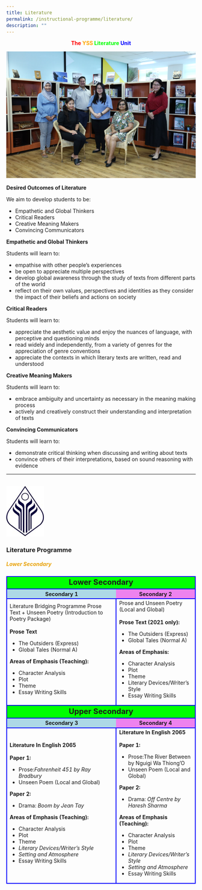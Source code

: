 ```yaml
---
title: Literature
permalink: /instructional-programme/literature/
description: ""
---
```

<center> <b style="color:red">The </b><b style="color:orange">YSS </b><b style="color:lime">Literature </b><b style="color:blue">Unit</b>

![](/images/IP/Literature/Literature%20Department1.png)

</center>

**Desired Outcomes of Literature**

We aim to develop students to be:

* Empathetic and Global Thinkers
* Critical Readers
* Creative Meaning Makers
* Convincing Communicators

**Empathetic and Global Thinkers**

Students will learn to:

* empathise with other people’s experiences
* be open to appreciate multiple perspectives
* develop global awareness through the study of texts from different parts of the world
* reflect on their own values, perspectives and identities as they consider the impact of their beliefs and actions on society

**Critical Readers**

Students will learn to:

* appreciate the aesthetic value and enjoy the nuances of language, with perceptive and questioning minds
* read widely and independently, from a variety of genres for the appreciation of genre conventions
* appreciate the contexts in which literary texts are written, read and understood

**Creative Meaning Makers**

Students will learn to:

* embrace ambiguity and uncertainty as necessary in the meaning making process
* actively and creatively construct their understanding and interpretation of texts

**Convincing Communicators**

Students will learn to:

* demonstrate critical thinking when discussing and writing about texts
* convince others of their interpretations, based on sound reasoning with evidence

----
<br>

<img src= /images/IP/Literature/yss%20logo%20100px.jpg style="width:100px;height:134px;">

### Literature Programme

<h5 style="color:#e8a209"> Lower Secondary </h5>

<style>
tr, td {
		border: 2px solid blue;
	}
</style>

<table>
<tr style=background-color:lime>
	<td colspan="2" style=text-align:center;font-size:20px><b>Lower Secondary</b<</td>
</tr>

<tr>
	<th style=background-color:lightblue>Secondary 1</th>
	<th style=background-color:violet>Secondary 2</th>
</tr>

<tr>
	<td>Literature Bridging Programme Prose Text + Unseen Poetry
(Introduction to Poetry Package)
<br>
<br><b>Prose Text</b>

<ul>
  <li>The Outsiders (Express)</li>
  <li>Global Tales (Normal A)</li>
</ul>

<b>Areas of Emphasis (Teaching):</b>

<ul>
  <li>Character Analysis</li>
  <li>Plot</li>
  <li>Theme</li>
  <li>Essay Writing Skills</li>
</ul>
</td>

<td>Prose and Unseen Poetry (Local and Global)
<br>
<br><b>Prose Text (2021 only):</b>

<ul>
  <li>The Outsiders (Express)</li>
  <li>Global Tales (Normal A)</li>
</ul>

<b>Areas of Emphasis:</b>

<ul>
  <li>Character Analysis</li>
  <li>Plot</li>
  <li>Theme</li>
  <li>Literary Devices/Writer’s Style</li>
  <li>Essay Writing Skills</li>
</ul>

</td>
</tr>
<tr style=background-color:lime>
	<td colspan="2" style=text-align:center;font-size:20px><b>Upper Secondary</b></td>
</tr>

<tr>
	<th style=background-color:lightblue>Secondary 3</th>
	<th style=background-color:violet>Secondary 4</th>
</tr>

<tr>
	<td><b>Literature In English 2065</b>
<br>
<br><b>Paper 1:</b>

<ul>
	<li>Prose:<i>Fahrenheit 451 by Ray Bradbury</i></li>
  <li>Unseen Poem (Local and Global)</li>
</ul>

<b>Paper 2:</b>

<ul>
	<li>Drama: <i>Boom by Jean Tay</i></li>
</ul>

<b>Areas of Emphasis (Teaching):</b>

<ul>
  <li>Character Analysis</li>
  <li>Plot</li>
  <li>Theme</li>
	<li><i>Literary Devices/Writer’s Style</i></li>
	<li><i>Setting and Atmosphere</i></li>
  <li>Essay Writing Skills</li>
</ul>
</td>

<td><b>Literature In English 2065</b>
<br>
<br><b>Paper 1:</b>

<ul>
	<li>Prose:The River Between by Nguigi Wa Thiong’O</li>
  <li>Unseen Poem (Local and Global)</li>
</ul>

<b>Paper 2:</b>

<ul>
	<li>Drama: <i>Off Centre by Haresh Sharma</i></li>
</ul>

<b>Areas of Emphasis (Teaching):</b>

<ul>
  <li>Character Analysis</li>
  <li>Plot</li>
  <li>Theme</li>
	<li><i>Literary Devices/Writer’s Style</i></li>
	<li><i>Setting and Atmosphere</i></li>
  <li>Essay Writing Skills</li>
</ul>
</td>

</tr>

</table>